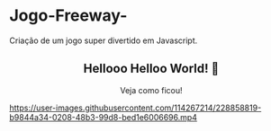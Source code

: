 # Jogo-Freeway-
Criação de um jogo super divertido em Javascript. 

<span align="center">

##  Hellooo Helloo World! 👋 

</span>

<p align="center">
  Veja como ficou! 
</p>



https://user-images.githubusercontent.com/114267214/228858819-b9844a34-0208-48b3-99d8-bed1e6006696.mp4

